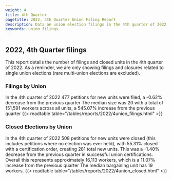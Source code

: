 ```yaml
---
weight: 4
title: 4th Quarter
pagetitle: 2022, 4th Quarter Union Filing Report
description: Data on union election filings in the 4th quarter of 2022
keywords: union filings
---
```


## 2022, 4th Quarter filings

This report details the number of filings and closed units in the 4th quarter of 2022. As a reminder, we are only showing filings and closures related to single union elections (rare multi-union elections are excluded).

### Filings by Union
In the 4th quarter of 2022 477 petitions for new units were filed, a -0.62% decrease from the previous quarter The median size was 20 with a total of 151,591 workers across all units, a 545.07% increase from the previous quarter
{{< readtable table="/tables/reports/2022/4union_filings.html" >}}

### Closed Elections by Union
In the 4th quarter of 2022 508 petitions for new units were closed (this includes petitions where no election was ever held), with 55.31% closed with a certification order, creating 281 total new units. This was a -1.40% decrease from the previous quarter in successful union certifications. Overall this represents approximately 16,113 workers, which is a 11.07% increase from the previous quarter The median bargaining unit has 19 workers.
{{< readtable table="/tables/reports/2022/4union_closed.html" >}}
